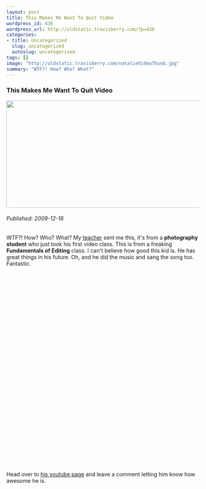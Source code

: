 ```yaml
--- 
layout: post
title: This Makes Me Want To Quit Video
wordpress_id: 436
wordpress_url: http://oldstatic.travisberry.com/?p=436
categories: 
- title: Uncategorized
  slug: uncategorized
  autoslug: uncategorized
tags: []
image: "http://oldstatic.travisberry.com/natalieVideoThunb.jpg"
summary: "WTF?! How? Who? What?"
---
```

<article class="post clearfix">
  <h3>This Makes Me Want To Quit Video</h3>
  <a href="http://oldstatic.travisberry.com/natalieVideoThunb.jpg" class="postImageLink"><img src="http://oldstatic.travisberry.com/natalieVideoThunb.jpg" alt="" class="thumbnail alignleft" width=640 height=280 /></a>
  <h6>Published: 2009-12-16</h6>

WTF?! How? Who? What? My [teacher](http://studiolascala.com/) sent me this, it's from a **photography student** who just took his first video class. This is from a freaking **Fundamentals of Editing** class. I can't believe how good this kid is. He has great things in his future. Oh, and he did the music and sang the song too. Fantastic.

<object width="640" height="505"><param name="movie" value="http://www.youtube.com/v/UUIo-Jv90LA&hl=en_US&fs=1&" /><param name="allowFullScreen" value="true" /><param name="allowscriptaccess" value="always" /><embed src="http://www.youtube.com/v/UUIo-Jv90LA&hl=en_US&fs=1&" type="application/x-shockwave-flash" allowscriptaccess="always" allowfullscreen="true" width="640" height="505"></embed></object>

Head over to [his youtube page](http://www.youtube.com/user/shamanphoto) and leave a comment letting him know how awesome he is.
</article>